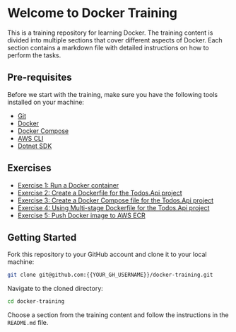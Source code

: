 # Welcome to Docker Training

This is a training repository for learning Docker. The training content is divided into multiple sections that cover different aspects of Docker. Each section contains a markdown file with detailed instructions on how to perform the tasks.

## Pre-requisites

Before we start with the training, make sure you have the following tools installed on your machine:

- [Git](https://git-scm.com/downloads)
- [Docker](https://docs.docker.com/get-docker/)
- [Docker Compose](https://docs.docker.com/compose/install/)
- [AWS CLI](https://docs.aws.amazon.com/cli/latest/userguide/cli-chap-install.html)
- [Dotnet SDK](https://dotnet.microsoft.com/download)

## Exercises

- [Exercise 1: Run a Docker container](./01-docker-run/README.md)
- [Exercise 2: Create a Dockerfile for the Todos.Api project](./02-dockerfile/README.md)
- [Exercise 3: Create a Docker Compose file for the Todos.Api project](./03-docker-compose/README.md)
- [Exercise 4: Using Multi-stage Dockerfile for the Todos.Api project](./04-multistage-dockerfile/README.md)
- [Exercise 5: Push Docker image to AWS ECR](./05-docker-push/README.md)

## Getting Started

Fork this repository to your GitHub account and clone it to your local machine:

```bash
git clone git@github.com:{{YOUR_GH_USERNAME}}/docker-training.git
```

Navigate to the cloned directory:

```bash
cd docker-training
```

Choose a section from the training content and follow the instructions in the `README.md` file.
